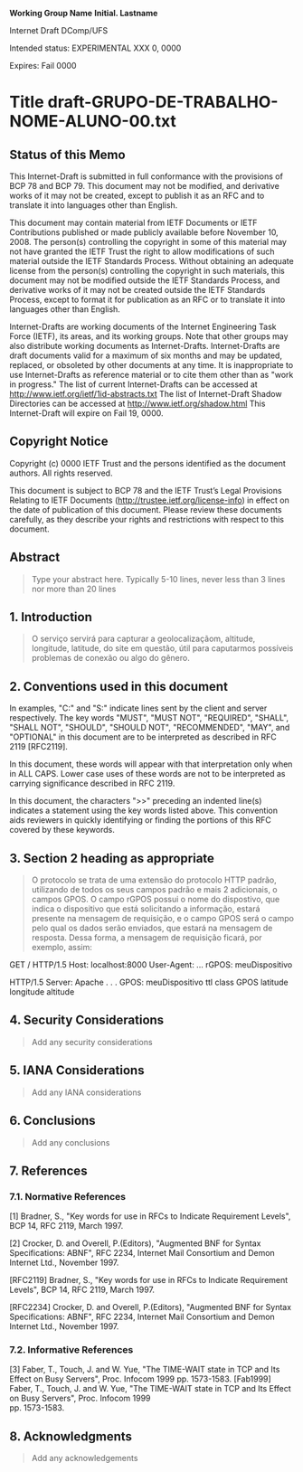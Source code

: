 **Working Group Name**  **Initial. Lastname**
  
Internet Draft         DComp/UFS

Intended status: EXPERIMENTAL         XXX 0, 0000

Expires: Fail 0000



# Title draft-GRUPO-DE-TRABALHO-NOME-ALUNO-00.txt


## Status of this Memo

This Internet-Draft is submitted in full conformance with the provisions of BCP 78 and BCP 79. 
This document may not be modified, and derivative works of it may not be created, except to publish
it as an RFC and to translate it into languages other than English.

This document may contain material from IETF Documents or IETF Contributions published or made publicly 
available before November 10, 2008. The person(s) controlling the copyright in some of this material may 
not have granted the IETF Trust the right to allow modifications of such material outside the IETF Standards Process. 
Without obtaining an adequate license from the person(s) controlling the copyright in such materials, this document may
not be modified outside the IETF Standards Process, and derivative works of it may not be created outside the IETF
Standards Process, except to format it for publication as an RFC or to translate it into languages other than English.

Internet-Drafts are working documents of the Internet Engineering Task Force (IETF), its areas, and its working groups. 
Note that other groups may also distribute working documents as Internet-Drafts.
Internet-Drafts are draft documents valid for a maximum of six months and may be updated, replaced,
or obsoleted by other documents at any time.  It is inappropriate to use Internet-Drafts as reference material or to cite
them other than as "work in progress."
The list of current Internet-Drafts can be accessed at http://www.ietf.org/ietf/1id-abstracts.txt
The list of Internet-Draft Shadow Directories can be accessed at http://www.ietf.org/shadow.html
This Internet-Draft will expire on Fail 19, 0000.

## Copyright Notice
Copyright (c) 0000 IETF Trust and the persons identified as the document authors. All rights reserved.

This document is subject to BCP 78 and the IETF Trust’s Legal Provisions Relating to IETF Documents 
(http://trustee.ietf.org/license-info) in effect on the date of publication of this document. Please
review these documents carefully, as they describe your rights and restrictions with respect to this document. 	

## Abstract
> Type your abstract here. Typically 5-10 lines, never less than 3 lines nor more than 20 lines 


## 1. Introduction
> O serviço servirá para capturar a geolocalizaçãom, altitude, longitude, latitude, do site em questão, útil para caputarmos possíveis problemas de conexão ou algo do gênero.

## 2. Conventions used in this document
In examples, "C:" and "S:" indicate lines sent by the client and server respectively.
The key words "MUST", "MUST NOT", "REQUIRED", "SHALL", "SHALL NOT", "SHOULD", "SHOULD NOT", "RECOMMENDED", "MAY", and "OPTIONAL" in this document are to be interpreted as described in RFC 2119 [RFC2119]. 

In this document, these words will appear with that interpretation   only when in ALL CAPS. Lower case uses of these words are not to be    interpreted as carrying significance described in RFC 2119.

In this document, the characters ">>" preceding an indented line(s)   indicates a statement using the key words listed above. This convention aids reviewers in quickly identifying or finding the portions of this RFC covered by these keywords.

## 3. Section 2 heading as appropriate
> O protocolo se trata de uma extensão do protocolo HTTP padrão, utilizando de todos os seus campos padrão e mais 2 adicionais, o campos GPOS. O campo rGPOS possui o nome do dispostivo, que indica o dispositivo que está solicitando a informação, estará presente na mensagem de requisição, e o campo GPOS será o campo pelo qual os dados serão enviados, que estará na mensagem de resposta. Dessa forma, a mensagem de requisição ficará, por exemplo, assim:

GET / HTTP/1.5
Host: localhost:8000
User-Agent: ...
rGPOS: meuDispositivo

HTTP/1.5
Server: Apache
.
.
.
GPOS: meuDispositivo ttl class GPOS latitude longitude altitude

## 4. Security Considerations

>Add any security considerations

## 5. IANA Considerations

>Add any IANA considerations

## 6. Conclusions
> Add any conclusions

## 7. References

### 7.1. Normative References

[1]	Bradner, S., "Key words for use in RFCs to Indicate Requirement Levels", BCP 14, RFC 2119, March 1997.

[2]	Crocker, D. and Overell, P.(Editors), "Augmented BNF for Syntax Specifications: ABNF", RFC 2234, Internet Mail Consortium and 
Demon Internet Ltd., November 1997.

[RFC2119]	Bradner, S., "Key words for use in RFCs to Indicate Requirement Levels", BCP 14, RFC 2119, March 1997.

[RFC2234]	Crocker, D. and Overell, P.(Editors), "Augmented BNF for Syntax Specifications: ABNF", RFC 2234, Internet Mail 
Consortium and Demon Internet Ltd., November 1997.

### 7.2. Informative References

[3]	Faber, T., Touch, J. and W. Yue, "The TIME-WAIT state in TCP and Its Effect on Busy Servers", Proc. Infocom 1999 pp. 1573-1583.
[Fab1999]	Faber, T., Touch, J. and W. Yue, "The TIME-WAIT state in TCP and Its Effect on Busy Servers", Proc. Infocom 1999  
pp. 1573-1583.

## 8. Acknowledgments
>Add any acknowledgements

